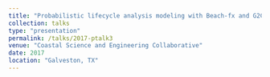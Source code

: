 ```yaml
---
title: "Probabilistic lifecycle analysis modeling with Beach-fx and G2CRM"
collection: talks
type: "presentation"
permalink: /talks/2017-ptalk3
venue: "Coastal Science and Engineering Collaborative"
date: 2017
location: "Galveston, TX"
---
```


